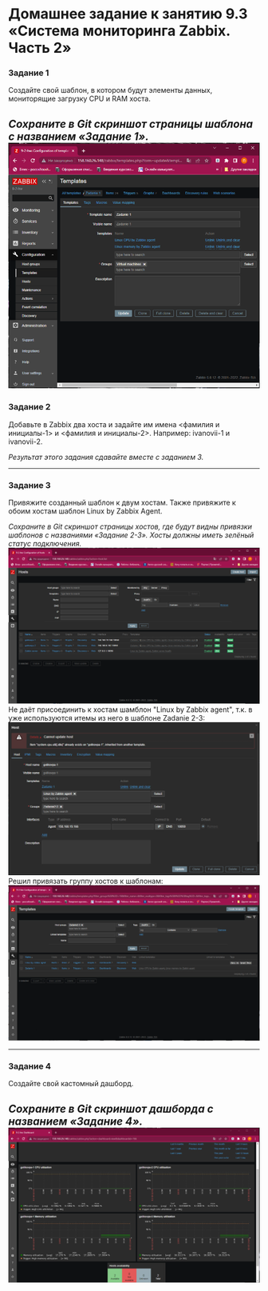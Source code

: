# Домашнее задание к занятию 9.3 «Система мониторинга Zabbix. Часть 2»

### Задание 1

Создайте свой шаблон, в котором будут элементы данных, мониторящие загрузку CPU и RAM хоста.

*Сохраните в Git скриншот страницы шаблона с названием «Задание 1».*
![9-3-1](./9-3/9-3-1.png)
 ---

### Задание 2

Добавьте в Zabbix два хоста и задайте им имена <фамилия и инициалы-1> и <фамилия и инициалы-2>. Например: ivanovii-1 и ivanovii-2.

*Результат этого задания сдавайте вместе с заданием 3.*

 ---

### Задание 3

Привяжите созданный шаблон к двум хостам. Также привяжите к обоим хостам шаблон Linux by Zabbix Agent.

*Сохраните в Git скриншот страницы хостов, где будут видны привязки шаблонов с названиями «Задание 2-3». Хосты должны иметь зелёный статус подключения.*
![9-3-2-1](./9-3/9-3-2-1.png)
Не даёт присоединить к хостам шамблон "Linux by Zabbix agent", т.к. в уже используются итемы из него в шаблоне Zadanie 2-3:
![9-3-2-2](./9-3/9-3-2-2.png)
Решил привязать группу хостов к шаблонам:
![9-3-2-3](./9-3/9-3-2-3.png)

 ---

### Задание 4

Создайте свой кастомный дашборд.

*Сохраните в Git скриншот дашборда с названием «Задание 4».*
![9-3-4](./9-3/9-3-4.png)
 ---


